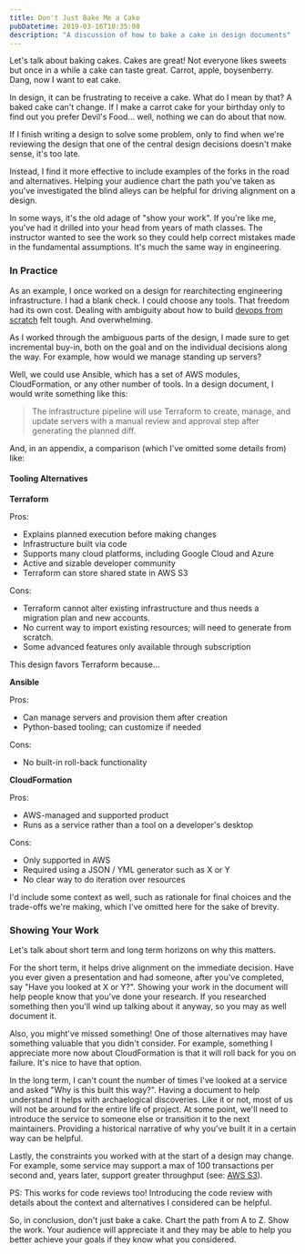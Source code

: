 ```yaml
---
title: Don't Just Bake Me a Cake
pubDatetime: 2019-03-16T10:35:08
description: "A discussion of how to bake a cake in design documents"
---
```

Let's talk about baking cakes. Cakes are
great! Not everyone likes sweets but once in a while a cake can taste great.
Carrot, apple, boysenberry. Dang, now I want to eat cake.

In design, it can be frustrating to receive a cake. What do
I mean by that? A baked cake can't change. If I make
a carrot cake for your birthday only to find out you prefer Devil's Food... well,
nothing we can do about that now.

If I finish writing a design to solve some
problem, only to find when we're
reviewing the design that one of the central design decisions doesn't make
sense, it's too late.

Instead, I find it more effective to include examples of the forks in the road
and alternatives. Helping your audience chart the path you've taken as you've
investigated the blind alleys can be
helpful for driving alignment on a design.

In some ways, it's the old adage of "show your work". If you're like me, you've
had it drilled into your head from years of math classes. The instructor wanted
to see the work so they could help correct mistakes made in the
fundamental assumptions. It's much the same way in engineering.

### In Practice

As an example, I once worked on a design for rearchitecting engineering
infrastructure.
I had a blank check. I could choose any tools. That freedom had
its own cost. Dealing with ambiguity about how to build [devops from
scratch](https://www.kevinlondon.com/2016/09/19/devops-from-scratch-pt-1.html)
felt tough. And overwhelming.

As I worked through the ambiguous parts of the design, I made sure to get
incremental buy-in, both on the goal and on the
individual decisions along the way. For example, how would we manage standing up
servers?

Well, we could use Ansible, which has a set of AWS modules, CloudFormation, or
any other number of tools. In a design document, I would write something like this:

> The infrastructure pipeline will use Terraform to create, manage, and update
> servers with a manual review and approval step after generating the planned
> diff.

And, in an appendix, a comparison (which I've omitted some details from) like:

#### Tooling Alternatives

**Terraform**

Pros:
* Explains planned execution before making changes
* Infrastructure built via code
* Supports many cloud platforms, including Google Cloud and Azure
* Active and sizable developer community
* Terraform can store shared state in AWS S3

Cons:
*  Terraform cannot alter existing infrastructure and thus
    needs a migration plan and new accounts.
* No current way to import existing resources; will need to generate from
    scratch.
* Some advanced features only available through subscription

This design favors Terraform because...


**Ansible**

Pros:
* Can manage servers and provision them after creation
* Python-based tooling; can customize if needed

Cons:
* No built-in roll-back functionality

**CloudFormation**

Pros:
* AWS-managed and supported product
* Runs as a service rather than a tool on a developer's desktop

Cons:
* Only supported in AWS
* Required using a JSON / YML generator such as X or Y
* No clear way to do iteration over resources

I'd include some context as well, such as rationale for final choices
and the trade-offs we're making, which I've omitted here for the
sake of brevity.

### Showing Your Work

Let's talk about short term and long term horizons on why this matters.

For the short term, it helps drive alignment on the immediate decision. Have
you ever given a presentation and had someone, after you've
completed, say "Have you looked at X or Y?". Showing your work in the document
will help people know that you've done your research. If
you researched something then you'll wind up talking about it anyway,
so you may as well document it.

Also, you might've
missed something! One of those alternatives may have something valuable
that you didn't consider. For example, something I appreciate more now about
CloudFormation is that it will roll back for you on failure. It's
nice to have that option.

In the long term, I can't count the number of times I've looked at a service and
asked "Why is this built this way?". Having a document to help understand it
helps with archaelogical
discoveries. Like it or not, most of us will not be around
for the entire life of project. At some point, we'll need to introduce the
service to someone else
 or transition it to the next maintainers. Providing
a historical narrative of why you've built it in a certain way can be helpful.

Lastly, the constraints you worked with at the start of a design may change. For
example, some service may support a max of 100 transactions per second and,
years later, support greater throughput (see: [AWS
S3](https://aws.amazon.com/about-aws/whats-new/2018/07/amazon-s3-announces-increased-request-rate-performance/)).

PS: This works for code reviews too!
Introducing the code review with details about the context and alternatives
I considered can be helpful.

So, in conclusion, don't just bake a cake. Chart the path from A to Z. Show the
work. Your audience will appreciate it and they may be able to help you better
achieve your goals if they know what you considered.

